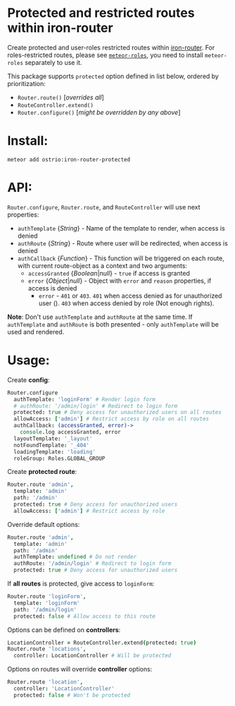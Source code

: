 Protected and restricted routes within iron-router
========
Create protected and user-roles restricted routes within [iron-router](https://atmospherejs.com/iron/router).
For roles-restricted routes, please see [`meteor-roles`](https://github.com/alanning/meteor-roles), you need to install `meteor-roles` separately to use it.

This package supports `protected` option defined in list below, ordered by prioritization:
 - `Router.route()` [*overrides all*]
 - `RouteController.extend()`
 - `Router.configure()` [*might be overridden by any above*]

Install:
========
```shell
meteor add ostrio:iron-router-protected
```

API:
========
`Router.configure`, `Router.route`, and `RouteController` will use next properties:
 - `authTemplate` {*String*} - Name of the template to render, when access is denied
 - `authRoute` {*String*} - Route where user will be redirected, when access is denied
 - `authCallback` {*Function*} - This function will be triggered on each route, with current route-object as a context and two arguments:
    * `accessGranted` {*Boolean*|*null*} - `true` if access is granted
    * `error` {*Object*|*null*} - Object with `error` and `reason` properties, if access is denied
      - `error` - `401` or `403`. `401` when access denied as for unauthorized user (). `403` when access denied by role (Not enough rights).

__Note__: Don't use `authTemplate` and `authRoute` at the same time. If `authTemplate` and `authRoute` is both presented - only `authTemplate` will be used and rendered.


Usage:
========
Create __config__:
```coffeescript
Router.configure
  authTemplate: 'loginForm' # Render login form
  # authRoute: '/admin/login' # Redirect to login form
  protected: true # Deny access for unauthorized users on all routes
  allowAccess: ['admin'] # Restrict access by role on all routes
  authCallback: (accessGranted, error)->
    console.log accessGranted, error
  layoutTemplate: '_layout'
  notFoundTemplate: '_404'
  loadingTemplate: 'loading'
  roleGroup: Roles.GLOBAL_GROUP
```

Create __protected route__:
```coffeescript
Router.route 'admin',
  template: 'admin'
  path: '/admin'
  protected: true # Deny access for unauthorized users
  allowAccess: ['admin'] # Restrict access by role
```

Override default options:
```coffeescript
Router.route 'admin',
  template: 'admin'
  path: '/admin'
  authTemplate: undefined # Do not render
  authRoute: '/admin/login' # Redirect to login form
  protected: true # Deny access for unauthorized users
```

If __all routes__ is protected, give access to `loginForm`:
```coffeescript
Router.route 'loginForm',
  template: 'loginForm'
  path: '/admin/login'
  protected: false # Allow access to this route
```

Options can be defined on __controllers__:
```coffeescript
LocationController = RouteController.extend(protected: true)
Router.route 'locations',
  controller: LocationController # Will be protected
```

Options on routes will override __controller__ options:
```coffeescript
Router.route 'location',
  controller: 'LocationController'
  protected: false # Won't be protected
```
